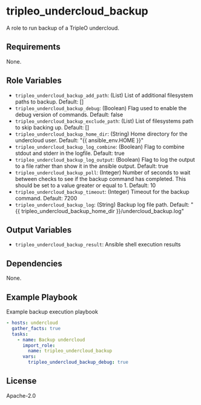 tripleo_undercloud_backup
=========================

A role to run backup of a TripleO undercloud.

Requirements
------------

None.

Role Variables
--------------

* `tripleo_undercloud_backup_add_path`: (List) List of additional filesystem paths to backup. Default: []
* `tripleo_undercloud_backup_debug`: (Boolean) Flag used to enable the debug version of commands. Default: false
* `tripleo_undercloud_backup_exclude_path`: (List) List of filesystems path to skip backing up. Default: []
* `tripleo_undercloud_backup_home_dir`: (String) Home directory for the undercloud user. Default: "{{ ansible_env.HOME }}"
* `tripleo_undercloud_backup_log_combine`: (Boolean) Flag to combine stdout and stderr in the logfile. Default: true
* `tripleo_undercloud_backup_log_output`: (Boolean) Flag to log the output to a file rather than show it in the ansible output. Default: true
* `tripleo_undercloud_backup_poll`: (Integer) Number of seconds to wait between checks to see if the backup command has completed. This should be set to a value greater or equal to 1. Default: 10
* `tripleo_undercloud_backup_timeout`: (Integer) Timeout for the backup command. Default: 7200
* `tripleo_undercloud_backup_log`: (String) Backup log file path. Default: "{{ tripleo_undercloud_backup_home_dir }}/undercloud_backup.log"

Output Variables
----------------

* `tripleo_undercloud_backup_result`: Ansible shell execution results

Dependencies
------------

None.

Example Playbook
----------------

Example backup execution playbook

```yaml
- hosts: undercloud
  gather_facts: true
  tasks:
    - name: Backup undercloud
      import_role:
        name: tripleo_undercloud_backup
      vars:
        tripleo_undercloud_backup_debug: true
```

License
-------

Apache-2.0
